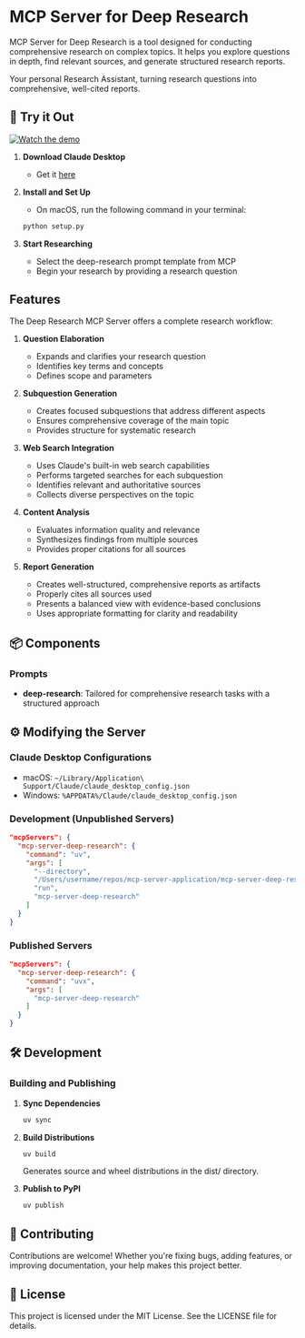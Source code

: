# MCP Server for Deep Research

MCP Server for Deep Research is a tool designed for conducting comprehensive research on complex topics. It helps you explore questions in depth, find relevant sources, and generate structured research reports.

Your personal Research Assistant, turning research questions into comprehensive, well-cited reports.

## 🚀 Try it Out

[![Watch the demo](https://img.youtube.com/vi/_a7sfo5yxoI/maxresdefault.jpg)]([VIDEO_URL](https://youtu.be/_a7sfo5yxoI))

1. **Download Claude Desktop**
   - Get it [here](https://claude.ai/download)

2. **Install and Set Up**
   - On macOS, run the following command in your terminal:
   ```bash
   python setup.py
   ```

3. **Start Researching**
   - Select the deep-research prompt template from MCP
   - Begin your research by providing a research question

## Features

The Deep Research MCP Server offers a complete research workflow:

1. **Question Elaboration**
   - Expands and clarifies your research question
   - Identifies key terms and concepts
   - Defines scope and parameters

2. **Subquestion Generation**
   - Creates focused subquestions that address different aspects
   - Ensures comprehensive coverage of the main topic
   - Provides structure for systematic research

3. **Web Search Integration**
   - Uses Claude's built-in web search capabilities
   - Performs targeted searches for each subquestion
   - Identifies relevant and authoritative sources
   - Collects diverse perspectives on the topic

4. **Content Analysis**
   - Evaluates information quality and relevance
   - Synthesizes findings from multiple sources
   - Provides proper citations for all sources

5. **Report Generation**
   - Creates well-structured, comprehensive reports as artifacts
   - Properly cites all sources used
   - Presents a balanced view with evidence-based conclusions
   - Uses appropriate formatting for clarity and readability

## 📦 Components

### Prompts
- **deep-research**: Tailored for comprehensive research tasks with a structured approach

## ⚙️ Modifying the Server

### Claude Desktop Configurations
- macOS: `~/Library/Application\ Support/Claude/claude_desktop_config.json`
- Windows: `%APPDATA%/Claude/claude_desktop_config.json`

### Development (Unpublished Servers)
```json
"mcpServers": {
  "mcp-server-deep-research": {
    "command": "uv",
    "args": [
      "--directory",
      "/Users/username/repos/mcp-server-application/mcp-server-deep-research",
      "run",
      "mcp-server-deep-research"
    ]
  }
}
```

### Published Servers
```json
"mcpServers": {
  "mcp-server-deep-research": {
    "command": "uvx",
    "args": [
      "mcp-server-deep-research"
    ]
  }
}
```

## 🛠️ Development

### Building and Publishing
1. **Sync Dependencies**
   ```bash
   uv sync
   ```

2. **Build Distributions**
   ```bash
   uv build
   ```
   Generates source and wheel distributions in the dist/ directory.

3. **Publish to PyPI**
   ```bash
   uv publish
   ```

## 🤝 Contributing

Contributions are welcome! Whether you're fixing bugs, adding features, or improving documentation, your help makes this project better.

## 📜 License

This project is licensed under the MIT License.
See the LICENSE file for details.
